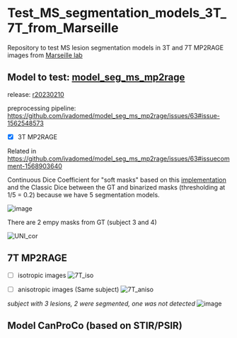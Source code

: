 # Test_MS_segmentation_models_3T_7T_from_Marseille
Repository to test MS lesion segmentation models in 3T and 7T MP2RAGE images from [Marseille lab](https://crmbm.univ-amu.fr/)

## Model to test: [model_seg_ms_mp2rage](https://github.com/ivadomed/model_seg_ms_mp2rage)

release: [r20230210](https://github.com/ivadomed/model_seg_ms_mp2rage/releases/tag/r20230210) 

preprocessing pipeline: https://github.com/ivadomed/model_seg_ms_mp2rage/issues/63#issue-1562548573 


 - [x] 3T MP2RAGE

Related in https://github.com/ivadomed/model_seg_ms_mp2rage/issues/63#issuecomment-1568903640

Continuous Dice Coefficient for "soft masks" based on this [implementation](https://github.com/rubyshamir/cDC/blob/main/continuous_Dice_coefficient.py) and the Classic Dice between the GT and binarized masks (thresholding  at 1/5 = 0.2) because we have 5 segmentation models. 

![image](https://github.com/ivadomed/model_seg_ms_mp2rage/assets/77469192/5958a6ea-bec9-4dc1-80d0-90db7e6c5fab)

There are 2 empy masks from GT (subject 3 and 4)

![UNI_cor](https://github.com/Nilser3/Test_MS_segmentation_models_3T_7T_from_Marseille/assets/77469192/cb01b93f-8d40-42f2-9e40-5dcdb7263d92)

## 7T MP2RAGE
- [ ] isotropic images
![7T_iso](https://github.com/Nilser3/Test_MS_segmentation_models_3T_7T_from_Marseille/assets/77469192/eb35960f-c386-4ed1-a209-cc020922da46)


- [ ] anisotropic images (Same subject)
![7T_aniso](https://github.com/Nilser3/Test_MS_segmentation_models_3T_7T_from_Marseille/assets/77469192/792ee4c3-6652-4a2e-9ca3-83684525376c)

*subject with 3 lesions, 2 were segmented, one was not detected*
![image](https://github.com/Nilser3/Test_MS_segmentation_models_3T_7T_from_Marseille/assets/77469192/0a5fbc41-c7e5-4a7f-a749-bedd765b7efa)

## Model CanProCo (based on STIR/PSIR)

